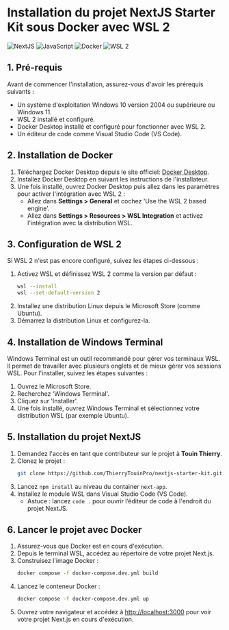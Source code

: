 
# Installation du projet NextJS Starter Kit sous Docker avec WSL 2

![NextJS](https://img.shields.io/badge/next.js-%23000000.svg?style=for-the-badge&logo=next.js&logoColor=white)
![JavaScript](https://img.shields.io/badge/javascript-%23323330.svg?style=for-the-badge&logo=javascript&logoColor=%23F7DF1E)
![Docker](https://img.shields.io/badge/docker-%230db7ed.svg?style=for-the-badge&logo=docker&logoColor=white)
![WSL 2](https://img.shields.io/badge/wsl-2-%2361DAFB.svg?style=for-the-badge&logo=linux&logoColor=white)

## 1. Pré-requis

Avant de commencer l'installation, assurez-vous d'avoir les prérequis suivants :
- Un système d'exploitation Windows 10 version 2004 ou supérieure ou Windows 11.
- WSL 2 installé et configuré.
- Docker Desktop installé et configuré pour fonctionner avec WSL 2.
- Un éditeur de code comme Visual Studio Code (VS Code).

## 2. Installation de Docker

1. Téléchargez Docker Desktop depuis le site officiel: [Docker Desktop](https://www.docker.com/products/docker-desktop).
2. Installez Docker Desktop en suivant les instructions de l'installateur.
3. Une fois installé, ouvrez Docker Desktop puis allez dans les paramètres pour activer l'intégration avec WSL 2 :
   - Allez dans **Settings > General** et cochez 'Use the WSL 2 based engine'.
   - Allez dans **Settings > Resources > WSL Integration** et activez l'intégration avec la distribution WSL.

## 3. Configuration de WSL 2

Si WSL 2 n'est pas encore configuré, suivez les étapes ci-dessous :

1. Activez WSL et définissez WSL 2 comme la version par défaut :
   ```bash
   wsl --install
   wsl --set-default-version 2
   ```
2. Installez une distribution Linux depuis le Microsoft Store (comme Ubuntu).
3. Démarrez la distribution Linux et configurez-la.

## 4. Installation de Windows Terminal

Windows Terminal est un outil recommandé pour gérer vos terminaux WSL. Il permet de travailler avec plusieurs onglets et de mieux gérer vos sessions WSL. Pour l'installer, suivez les étapes suivantes :

1. Ouvrez le Microsoft Store.
2. Recherchez 'Windows Terminal'.
3. Cliquez sur 'Installer'.
4. Une fois installé, ouvrez Windows Terminal et sélectionnez votre distribution WSL (par exemple Ubuntu).

## 5. Installation du projet NextJS

1. Demandez l'accès en tant que contributeur sur le projet à **Touin Thierry**.
2. Clonez le projet :
   ```bash
   git clone https://github.com/ThierryTouinPro/nextjs-starter-kit.git
   ```
3. Lancez `npm install` au niveau du container `next-app`.
4. Installez le module WSL dans Visual Studio Code (VS Code).
   - Astuce : lancez `code .` pour ouvrir l’éditeur de code à l'endroit du projet NextJS.

## 6. Lancer le projet avec Docker

1. Assurez-vous que Docker est en cours d'exécution.
2. Depuis le terminal WSL, accédez au répertoire de votre projet Next.js.
3. Construisez l'image Docker :
   ```bash
   docker compose -f docker-compose.dev.yml build
   ```
4. Lancez le conteneur Docker :
   ```bash
   docker compose -f docker-compose.dev.yml up
   ```
5. Ouvrez votre navigateur et accédez à [http://localhost:3000](http://localhost:3000) pour voir votre projet Next.js en cours d'exécution.

